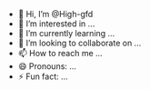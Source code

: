 - 👋 Hi, I’m @High-gfd
- 👀 I’m interested in ...
- 🌱 I’m currently learning ...
- 💞️ I’m looking to collaborate on ...
- 📫 How to reach me ...
- 😄 Pronouns: ...
- ⚡ Fun fact: ...

<!---
High-gfd/High-gfd is a ✨ special ✨ repository because its `README.md` (this file) appears on your GitHub profile.
You can click the Preview link to take a look at your changes.
--->
